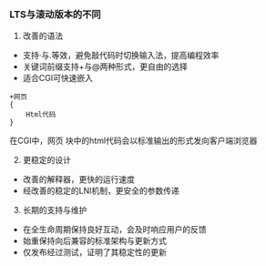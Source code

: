 ### LTS与滚动版本的不同
1. 改善的语法 
+ 支持·与.等效，避免敲代码时切换输入法，提高编程效率
+ 关键词前缀支持+与@两种形式，更自由的选择
+ 适合CGI可快速嵌入

```
+网页
{
    Html代码
}
```
在CGI中，网页 块中的html代码会以标准输出的形式发向客户端浏览器

2. 更稳定的设计 
+ 改善的解释器，更快的运行速度
+ 经改善的稳定的LNI机制，更安全的参数传递
3. 长期的支持与维护
+ 在全生命周期保持良好互动，会及时响应用户的反馈
+ 始重保持向后兼容的标准架构与更新方式
+ 仅发布经过测试，证明了其稳定性的更新